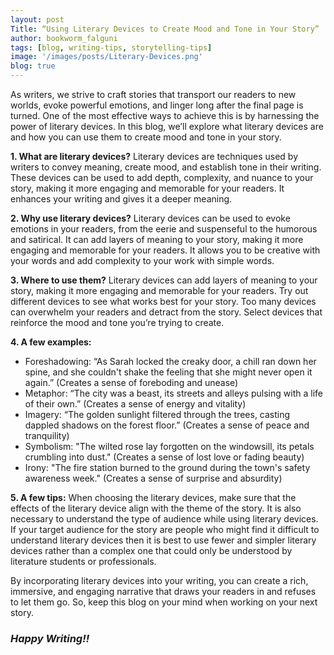 ```yaml
---
layout: post
Title: “Using Literary Devices to Create Mood and Tone in Your Story”
author: bookworm_falguni
tags: [blog, writing-tips, storytelling-tips]
image: '/images/posts/Literary-Devices.png'
blog: true
---
```

As writers, we strive to craft stories that transport our readers to new worlds, evoke powerful emotions, and linger long after the final page is turned. One of the most effective ways to achieve this is by harnessing the power of literary devices. In this blog, we’ll explore what literary devices are and how you can use them to create mood and tone in your story.

**1. What are literary devices?**
Literary devices are techniques used by writers to convey meaning, create mood, and establish tone in their writing. These devices can be used to add depth, complexity, and nuance to your story, making it more engaging and memorable for your readers. It enhances your writing and gives it a deeper meaning.

**2. Why use literary devices?**
Literary devices can be used to evoke emotions in your readers, from the eerie and suspenseful to the humorous and satirical. It can add layers of meaning to your story, making it more engaging and memorable for your readers. It allows you to be creative with your words and add complexity to your work with simple words.

**3. Where to use them?**
Literary devices can add layers of meaning to your story, making it more engaging and memorable for your readers. Try out different devices to see what works best for your story. Too many devices can overwhelm your readers and detract from the story. Select devices that reinforce the mood and tone you’re trying to create.

**4. A few examples:**
- Foreshadowing: “As Sarah locked the creaky door, a chill ran down her spine, and she couldn't shake the feeling that she might never open it again.” (Creates a sense of foreboding and unease)
- Metaphor: “The city was a beast, its streets and alleys pulsing with a life of their own.” (Creates a sense of energy and vitality)
- Imagery: “The golden sunlight filtered through the trees, casting dappled shadows on the forest floor.” (Creates a sense of peace and tranquility)
- Symbolism: "The wilted rose lay forgotten on the windowsill, its petals crumbling into dust." (Creates a sense of lost love or fading beauty)
- Irony: "The fire station burned to the ground during the town's safety awareness week." (Creates a sense of surprise and absurdity)

**5. A few tips:**
When choosing the literary devices, make sure that the effects of the literary device align with the theme of the story. It is also necessary to understand the type of audience while using literary devices. If your target audience for the story are people who might find it difficult to understand literary devices then it is best to use fewer and simpler literary devices rather than a complex one that could only be understood by literature students or professionals.

By incorporating literary devices into your writing, you can create a rich, immersive, and engaging narrative that draws your readers in and refuses to let them go. So, keep this blog on your mind when working on your next story.
### ***Happy Writing!!***
